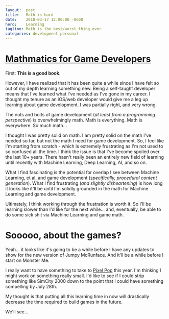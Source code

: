 ```yaml
---
layout:  post
title:   Math is hard
date:    2018-03-17 12:00:00 -0600
hero:    Learning
tagline: Math is the best/worst thing ever
categories: development personal
---
```


[Mathmatics for Game Developers](http://www.nigelgriffin.com/notebook_warrior/ebooks/Math,%20Physics%20and%20Algorithms/Mathematics%20for%20Game%20Developers.pdf)
=========================

First: **This is a good book**.

However, I have realized that it has been quite a while since I have felt so out of my depth learning something new. Being a self-taught developer means that I've learned what I've needed as I've gone in my career. I thought my tenure as an iOS/web developer would give me a leg up learning about game development. I was partially right, and very wrong.

The nuts and bolts of game development (_at least from a programming perspective_) is overwhelmingly math. Math is everything. Math is everywhere. So much math...

I thought I was pretty solid on math. I am pretty solid on the math I've needed so far, but not the math I need for game development. So, I feel like I'm starting from scratch - which is extremely frustrating as I'm not used to so confused all the time. I think the issue is that I've become spoiled over the last 10+ years. There hasn't really been an entirely new field of learning until recently with Machine Learning, Deep Learning, AI, and so on.

What I find fascinating is the potential for overlap I see between Machine Learning, et al, and game development (_specifically, procedural content generation_). What I find frustrating (_and slightly disheartening_) is how long it looks like it'll be until I'm solidly grounded in the math for Machine Learning and game development.

Ultimately, I think working through the frustration is worth it. So I'll be learning slower than I'd like for the next while... and, eventually, be able to do some sick shit via Machine Learning and game math.

Sooooo, about the games?
========================

Yeah... it looks like it's going to be a while before I have any updates to show for the new version of Jumpy McRunface. And it'll be a while before I start on Monster Me.

I really want to have something to take to [Pixel Pop](http://pixelpopfestival.com/) this year. I'm thinking I might work on something really small. I'd like to see if I could strip something like SimCity 2000 down to the point that I could have something compelling by July 28th.

My thought is that putting all this learning time in now will drastically decrease the time required to build games in the future.

We'll see...